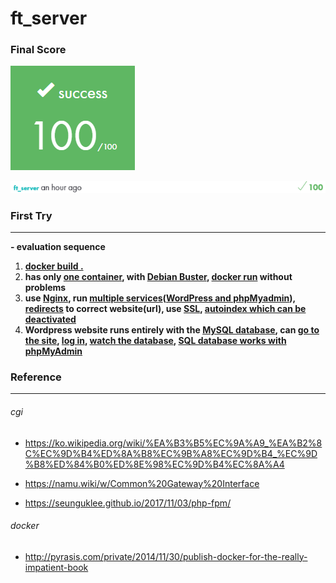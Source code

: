 # ft_server

### Final Score

![](images\ft_server_finale.png)

![](images\ft_server_score.png)

### First Try

<hr />

**\- evaluation sequence**

1. **<u>docker build .</u>**
2. **has only <u>one container</u>, with <u>Debian Buster</u>, <u>docker run</u> without problems**
3. **use <u>Nginx</u>, run <u>multiple services</u>(<u>WordPress and phpMyadmin</u>), <u>redirects</u> to correct website(url), use <u>SSL</u>, <u>autoindex which can be deactivated</u>**
4. **Wordpress website runs entirely with the <u>MySQL database</u>, can <u>go to the site</u>, <u>log in</u>, <u>watch the database</u>, <u>SQL database works with phpMyAdmin</u>**

### Reference

<hr />

###### cgi

* https://ko.wikipedia.org/wiki/%EA%B3%B5%EC%9A%A9_%EA%B2%8C%EC%9D%B4%ED%8A%B8%EC%9B%A8%EC%9D%B4_%EC%9D%B8%ED%84%B0%ED%8E%98%EC%9D%B4%EC%8A%A4

* https://namu.wiki/w/Common%20Gateway%20Interface
* https://seunguklee.github.io/2017/11/03/php-fpm/

###### docker

* http://pyrasis.com/private/2014/11/30/publish-docker-for-the-really-impatient-book
